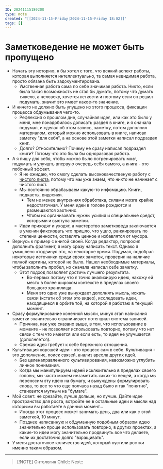 ```yaml
---
ID: 20241115180200
type: note
created: "[[2024-11-15-Friday|2024-11-15-Friday 18:02]]"
tags: []
---
```

#  Заметковедение не может быть пропущено

- Начать эту историю, я бы хотел с того, что всякий аспект работы, которая выполняется интеллектуально, та самая невидимая работа, просто обязана быть задокументирована.
	- ﻿﻿Умственная работа сама по себе значимая работа. Никто, если была такая возможность не стал бы думать, потому что думать тяжело, а человеку, хочется легкости и поэтому если он решил подумать, значит это имеет какое-то значение.
- И ничего не должно быть упущено из этого процесса, фиксации процесса обдумывания чего-то.
	- ﻿﻿Рефлексия о прошлом дне, случайная идея, или как это было у меня, мне понадобилось дописать раздел в книге, и я сначала подумал, и сделал об этом запись, заметку, потом дополнил материалом, который можно использовать в книге, написал заметку "для себя", а на основе этой заметки написал подраздел книг.
	- Долго? Относительно? Почему не сразу написал подраздел книги? Потому что это была бы одноразовая работа.
- ﻿﻿А я пишу для себя, чтобы можно было потренировать мозг, подумать и улучшть впервую очередь себя самого, а книга - это побочный эффект.
	- ﻿﻿Я не ожидаю, что смогу сделать высококачественую работу с [чистого листа](Никто%20никогда%20не%20начинает%20с%20нуля.md), потому что мы уже знаем, что никто не начинает с чистого лист.
	- ﻿﻿Мы постоянно обрабаываем какую-то инфомацию. Книги, подкасты, видосики.
		- ﻿﻿Тем не менее внутренняя обработака, силами мозга крайне недостаточная. У меня идеи в голове рождются и размещаются хаотично.
		- ﻿﻿Чтобы их организовать нужны усилия и специальные средст, которыми и выступа заметки.
	- ﻿﻿Идеи приходят и уходят, а мастерство заметковеда заключается в умении фиксиовать что пришло, что ушло, ранжировать по степени ценности, оставлять ценное и избавлятся от мусора.
- Вернусь к пример с книгой своей. Когда редактор, попросил дополнить фрагмент, я могу сразу написать текст. Однако я умышлено отодвинул это, на некоторое время. Подумал, подобрал некоторые источники среди своих заметок, проверил на наличие полной картины, которой не было. Нашел необходимые материалы, чтобы заполнить пробел, но сначала написал себе заметку.
	- Этот подход позволяет достичь лучшего результата.
		- ﻿﻿Во-первых потому что я точно анализирую идею, нахожу ей место в более широком контексте в пределах своего большого хранилища.
		- ﻿﻿Меня это одно уже вынуждает дополнять мысль, искать связи (кстати об этом это видео), исследовать идеи, находящиеся в орбите той, на которой я работаю в текущий момент.
- Сразу формулирование конечной мысли, минуя этап написания заметки значительно ограничивает потенциал система записей.
	- ﻿﻿Причина, как уже сказано выше, в том, что использование в моменте - не позволяет использовать повторно, потому что нет связи с тем что имеется или если есть, то идея не улучшается (дополняется).
	- ﻿﻿Свежая идея требует к себе бережного отношения.
- ﻿﻿Культивация хорошей идеи - это процесс сам в себе. Культивация - это дополнение, поиск связей, анализ ареола других идей.
	- Без целенаправленного культивирования, невозможно углубить личное понимания.
	- Когда мы манипулируем идеей исклюительно в пределах своего головы, мы часто можем незаметить каких-то вещей, а когда мы переносим эту идею на бумагу, и вынуждены формулировать слова, то все то что еще полчаса назад было и так "понятно", становится мутным на "бумаге".
- ﻿﻿Мой совет: не срезайте, лучше дольше, но лучше. Дайте идее пространство для роста, встройте ее в остальные идеи и мысли над которыми вы работаете в данный момент...
	- ﻿﻿Иногда этот процесс может занимать день, два или как с этой заметкой, 10 минут.
	- Позднее написанную и обдуманную подобным образом идею значительно проще использовать повторно, в других проектах, а какие-то идеи могу значительно продвинуть все что делаете, если их достаточно долго "взращивать".
- ﻿﻿У меня достаточное количество идей, который пустили ростки именно таким образом.

---

> [!NOTE] Онтология
> Child:: 
> Next:: 


